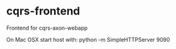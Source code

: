 cqrs-frontend
=============

Frontend for cqrs-axon-webapp

On Mac OSX start host with: python -m SimpleHTTPServer 9090
